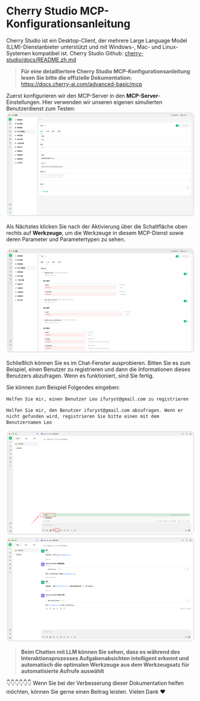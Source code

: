 # Cherry Studio MCP-Konfigurationsanleitung
Cherry Studio ist ein Desktop-Client, der mehrere Large Language Model (LLM)-Dienstanbieter unterstützt und mit Windows-, Mac- und Linux-Systemen kompatibel ist.
Cherry Studio Github: [cherry-studio/docs/README.zh.md](https://github.com/CherryHQ/cherry-studio/blob/main/docs/README.zh.md)

> **Für eine detailliertere Cherry Studio MCP-Konfigurationsanleitung lesen Sie bitte die offizielle Dokumentation:**  
> https://docs.cherry-ai.com/advanced-basic/mcp

Zuerst konfigurieren wir den MCP-Server in den **MCP-Server**-Einstellungen. Hier verwenden wir unseren eigenen simulierten Benutzerdienst zum Testen:
![cherrystudio.mcp.servers.png](../../../../../static/img/cherrystudio.mcp.servers.png)

Als Nächstes klicken Sie nach der Aktivierung über die Schaltfläche oben rechts auf **Werkzeuge**, um die Werkzeuge in diesem MCP-Dienst sowie deren Parameter und Parametertypen zu sehen.

![cherrystudio.mcp.tools.png](../../../../../static/img/cherrystudio.mcp.tools.png)

Schließlich können Sie es im Chat-Fenster ausprobieren. Bitten Sie es zum Beispiel, einen Benutzer zu registrieren und dann die Informationen dieses Benutzers abzufragen. Wenn es funktioniert, sind Sie fertig.

Sie können zum Beispiel Folgendes eingeben:
```
Helfen Sie mir, einen Benutzer Leo ifuryst@gmail.com zu registrieren
```

```
Helfen Sie mir, den Benutzer ifuryst@gmail.com abzufragen. Wenn er nicht gefunden wird, registrieren Sie bitte einen mit dem Benutzernamen Leo
```

![cherrystudio.mcp.servers.choose.png](../../../../../static/img/cherrystudio.mcp.servers.choose.png)
![cherrystudio.usecase.png](../../../../../static/img/cherrystudio.usecase.png)

> **Beim Chatten mit LLM können Sie sehen, dass es während des Interaktionsprozesses Aufgabenabsichten intelligent erkennt und automatisch die optimalen Werkzeuge aus dem Werkzeugsatz für automatisierte Aufrufe auswählt**

👇👇👇👇👇👇 Wenn Sie bei der Verbesserung dieser Dokumentation helfen möchten, können Sie gerne einen Beitrag leisten. Vielen Dank ❤️ 